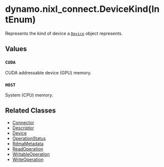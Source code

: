 <!--
SPDX-FileCopyrightText: Copyright (c) 2025 NVIDIA CORPORATION & AFFILIATES. All rights reserved.
SPDX-License-Identifier: Apache-2.0

Licensed under the Apache License, Version 2.0 (the "License");
you may not use this file except in compliance with the License.
You may obtain a copy of the License at

http://www.apache.org/licenses/LICENSE-2.0

Unless required by applicable law or agreed to in writing, software
distributed under the License is distributed on an "AS IS" BASIS,
WITHOUT WARRANTIES OR CONDITIONS OF ANY KIND, either express or implied.
See the License for the specific language governing permissions and
limitations under the License.
-->

# dynamo.nixl_connect.DeviceKind(IntEnum)

Represents the kind of device a [`Device`](device.md) object represents.


## Values

### `CUDA`

CUDA addressable device (GPU) memory.

### `HOST`

System (CPU) memory.


## Related Classes

  - [Connector](connector.md)
  - [Descriptor](descriptor.md)
  - [Device](device.md)
  - [OperationStatus](operation_status.md)
  - [RdmaMetadata](rdma_metadata.md)
  - [ReadOperation](read_operation.md)
  - [WritableOperation](writable_operation.md)
  - [WriteOperation](write_operation.md)
